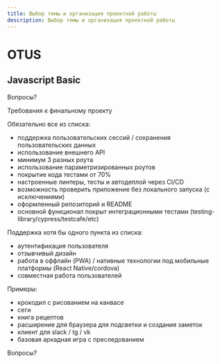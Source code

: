 ```yaml
---
title: Выбор темы и организация проектной работы
description: Выбор темы и организация проектной работы
---
```


# OTUS

## Javascript Basic

<!-- v -->

Вопросы?

<!-- s -->

Требования к финальному проекту

<!-- v -->

Обязательно все из списка:

- поддержка пользовательских сессий / сохранения пользовательских данных
- использование внешнего API
- минимум 3 разных роута
- использование параметризированных роутов
- покрытие кода тестами от 70%
- настроенные линтеры, тесты и автодеплой через CI/CD
- возможность проверить приложение без локального запуска (с исключениями)
- оформленный репозиторий и README
- основной функционал покрыт интеграционными тестами (testing-library/cypress/testcafe/etc)

<!-- v -->

Поддержка хотя бы одного пункта из списка:

- аутентификация пользователя
- отзывчивый дизайн
- работа в оффлайн (PWA) / нативные технологии под мобильные платформы (React Native/cordova)
- совместная работа пользователей

<!-- v -->

Примеры:

- крокодил c рисованием на канвасе
- сеги
- книга рецептов
- расширение для браузера для подсветки и создания заметок
- клиент для slack / tg / vk
- базовая аркадная игра с преследованием

<!-- v -->

Вопросы?
